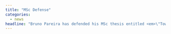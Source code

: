 ```yaml
---
title: "MSc Defense"
categories:
  - news
headline: "Bruno Pareira has defended his MSc thesis entitled <em>\"Towards Optimized Development and Testing of Ransomware Detection Solutions\"</em>. Congratulations!"
---
```

